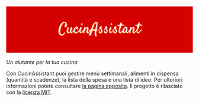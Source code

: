 ![CucinAssistant](cucinassistant/web/static/img/banner.png)

_Un aiutante per la tua cucina_

Con CucinAssistant puoi gestire menù settimanali, alimenti in dispensa (quantità e scadenze), la lista della spesa e una lista di idee.
Per ulteriori informazioni potete consultare [la pagina apposita](https://ca.gianlucaparri.me/info).
Il progetto è rilasciato con la [licenza MIT](/blob/main/LICENSE).
